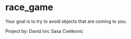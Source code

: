 # race_game
Your goal is to try to avoid objects that are coming to you.

Project by:
David Ivic
Sasa Cvetkovic
